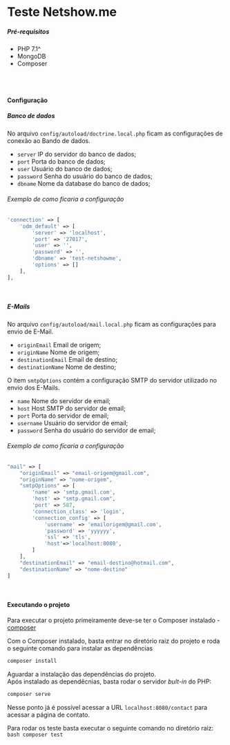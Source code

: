 # Teste Netshow.me

##### __Pré-requisitos__  
- PHP 7.1^
- MongoDB
- Composer

<br>
<br>

#### __Configuração__ 


##### __Banco de dados__  

No arquivo ``config/autoload/doctrine.local.php`` ficam as configurações de conexão ao Bando de dados.  
- ``server`` IP do servidor do banco de dados;
- ``port`` Porta do banco de dados;
- ``user`` Usuário do banco de dados;
- ``password`` Senha do usuário do banco de dados;
- ``dbname`` Nome da database do banco de dados;

###### Exemplo de como ficaria a configuração  
```php
'connection' => [
    'odm_default' => [
        'server' => 'localhost',
        'port' => '27017',
        'user' => '',
        'password' => '',
        'dbname' => 'test-netshowme',
        'options' => []
    ],
],
```

<br>

##### __E-Mails__  

No arquivo ``config/autoload/mail.local.php`` ficam as configurações para envio de E-Mail.  

- ``originEmail`` Email de origem;
- ``originName`` Nome de origem;
- ``destinationEmail`` Email de destino;
- ``destinationName`` Nome de destino;

O item ``smtpOptions`` contém a configuração SMTP do servidor utilizado no envio dos E-Mails.
- ``name`` Nome do servidor de email;
- ``host`` Host SMTP do servidor de email;
- ``port`` Porta do servidor de email;
- ``username`` Usuário do servidor de email;
- ``password`` Senha do usuário do servidor de email;


###### Exemplo de como ficaria a configuração  

```php
"mail" => [
    "originEmail" => "email-origem@gmail.com",
    "originName" => "nome-origem",
    "smtpOptions" => [
        'name' => 'smtp.gmail.com',
        'host' => "smtp.gmail.com",
        'port' => 587,
        'connection_class' => 'login',
        'connection_config' => [
            'username' => 'emailorigem@gmail.com',
            'password' => 'yyyyyy',
            'ssl' => 'tls',
            'host'=>'localhost:8080',
        ]
    ],
    "destinationEmail" => "email-destino@hotmail.com",
    "destinationName" => "nome-destino"
]
```

<br>

#### __Executando o projeto__
Para executar o projeto primeiramente deve-se ter o Composer instalado - [composer](https://getcomposer.org)  

Com o Composer instalado, basta entrar no diretório raiz do projeto e roda o seguinte comando para instalar as dependências

```bash
composer install
```


Aguardar a instalação das dependências do projeto.  
Após instalado as dependêcnias, basta rodar o servidor *bult-in* do PHP:


```bash
composer serve
```


Nesse ponto já é possível acessar a URL ``localhost:8080/contact`` para  
acessar a página de contato.  


Para rodar os teste basta executar o seguinte comando no diretório raiz:
``bash
composer test
``